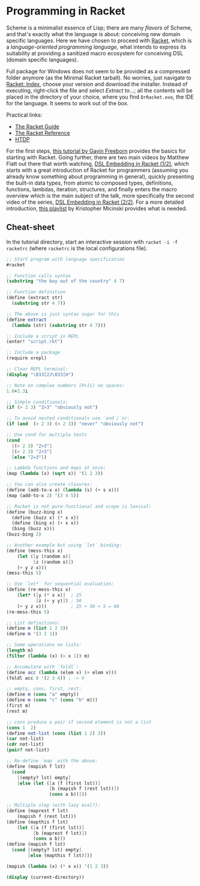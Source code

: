 # Programming in Racket

Scheme is a minimalist essence of Lisp; there are many *flavors* of Scheme, and that's exactly what the language is about: conceiving new domain specific languages. Here we have chosen to proceed with [Racket](https://racket-lang.org/), which is a *language-oriented programming language*, what intends to express its suitability at providing a sanitized macro ecosystem for conceiving DSL (domain specific languages).

Full package for Windows does not seem to be provided as a compressed folder anymore (as the Minimal Racket tarball). No worries, just navigate to [Racket: Index](https://download.racket-lang.org/releases/), choose your version and download the installer. Instead of executing, right-click the file and select *Extract to...*; all the contents will be placed in the directory of your choice, where you find `DrRacket.exe`, the IDE for the language. It seems to work out of the box.

Practical links:

- [The Racket Guide](https://docs.racket-lang.org/guide/index.html)
- [The Racket Reference](https://docs.racket-lang.org/reference/index.html)
- [HTDP](https://htdp.org/)

For the first steps, [this tutorial by Gavin Freeborn](https://youtu.be/n_7drg-R-YY) provides the basics for starting with Racket. Going further, there are two main videos by Matthew Flatt out there that worth watching, [DSL Embedding in Racket (1/2)](https://youtu.be/WQGh_NemRy4), which starts with a great introduction of Racket for programmers (assuming you already know something about programming in general), quickly presenting the built-in data types, from atomic to composed types, definitions, functions, lambdas, iteration, structures, and finally enters the macro overview which is the main subject of the talk, more specifically the second video of the series, [DSL Embedding in Racket (2/2)](https://youtu.be/JC3o87p_rBY). For a more detailed introduction, [this playlist](https://www.youtube.com/playlist?list=PLXaqTeMx01E_eK1ZEpKvKL5KwSaj7cJW9) by Kristopher Micinski provides what is needed.

## Cheat-sheet

In the tutorial directory, start an interactive session with `racket -i -f racketrc` (where `racketrc` is the local configurations file).

```scheme
;; Start program with language specification
#racket

;; Function calls syntax
(substring "the boy out of the country" 4 7)

;; Function definition
(define (extract str)
  (substring str 4 7))

;; The above is just syntax sugar for this
(define extract
  (lambda (str) (substring str 4 7)))

;; Include a script in REPL
(enter! "script.rkt")

;; Include a package
(require xrepl)

;; Clear REPL terminal:
(display "\033[2J\033[H")

;; Note on complex numbers (R+Ji) no spaces:
1.0+2.3i
```

```scheme
;; Simple conditionals:
(if (> 2 3) "2>3" "obviously not")

;; To avoid nested conditionals use `and`/`or:
(if (and  (> 2 3) (< 2 3)) "never" "obviously not")

;; Use cond for multiple tests
(cond
  [(> 2 3) "2>3"]
  [(< 2 3) "2<3"]
  [else "2=3"])

;; Lambda functions and maps at once:
(map (lambda (x) (sqrt x)) '(1 2 3))

;; You can also create closures:
(define (add-to-x x) (lambda (s) (+ s x)))
(map (add-to-x 2) '(3 4 5))

;; Racket is not pure-functional and scope is lexical:
(define (buzz-bing x)
  (define (buzz x) (* x x))
  (define (bing x) (+ x x))
  (bing (buzz x)))
(buzz-bing 2)

;; Another example but using `let` binding:
(define (mess-this x)
    (let ([y (random x)]
          [z (random x)])
    (+ y z x)))
(mess-this 5)

;; Use `let*` for sequential evaluation:
(define (re-mess-this x)
    (let* ([y (* x x)]  ; 25
           [z (+ y y)]) ; 50
    (+ y z x)))         ; 25 + 50 + 5 = 80
(re-mess-this 5)
```

```scheme
;; List definitions:
(define m (list 1 2 3))
(define m '(3 2 1))

;; Some operations on lists:
(length m)
(filter (lambda (x) (> x 1)) m)

;; Accumulate with `foldl`:
(define acc (lambda (elem v) (+ elem v)))
(foldl acc 0 '(2 3 4)) ; -> 9

;; empty, cons, first, rest:
(define m (cons "a" empty))
(define m (cons "c" (cons "b" m)))
(first m)
(rest m)

;; cons produce a pair if second element is not a list
(cons 1  2)
(define not-list (cons (list 1 2) 3))
(car not-list)
(cdr not-list)
(pair? not-list)
```

```scheme
;; Re-define `map` with the above:
(define (mapish f lst)
  (cond
    [(empty? lst) empty]
    [else (let ([a (f (first lst))]
                [b (mapish f (rest lst))])
                (cons a b))]))

;; Multiple step (with lazy eval?):
(define (maprest f lst)
    (mapish f (rest lst)))
(define (mapthis f lst)
    (let ([a (f (first lst))]
          [b (maprest f lst)])
          (cons a b)))
(define (mapish f lst)
  (cond [(empty? lst) empty]
        [else (mapthis f lst)]))

(mapish (lambda (x) (* x x)) '(1 2 3))
```

```scheme
(display (current-directory))
```
